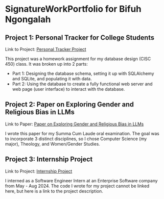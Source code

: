 # SignatureWorkPortfolio for Bifuh Ngongalah

## Project 1: Personal Tracker for College Students

Link to Project: [Personal Tracker Project](https://github.com/ngon3769/Personal-Tracker-Project/tree/main)

This project was a homework assignment for my database design (CISC 450) class. It was broken up into 2 parts:
- Part 1: Designing the database schema, setting it up with SQLAlchemy and SQLite, and populating it with data.
- Part 2: Using the database to create a fully functional web server and web page (user interface) to interact with the database.


## Project 2: Paper on Exploring Gender and Religious Bias in LLMs

Link to Paper: [Paper on Exploring Gender and Religious Bias in LLMs](https://github.com/ngon3769/Summa-Cum-Laude-Paper/tree/main)

I wrote this paper for my Summa Cum Laude oral examination. The goal was to incorporate 3 distinct disciplines, so I chose
Computer Science (my major), Theology, and Women/Gender Studies.

## Project 3: Internship Project

Link to Project: [Internship Project](https://github.com/ngon3769/SignatureWorkPortfolio/blob/main/Internship%20Project)

I interned as a Software Engineer Intern at an Enterprise Software company from May - Aug 2024. The code I wrote for my project cannot be linked
here, but here is a link to the project description.

